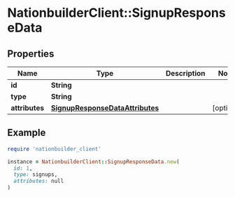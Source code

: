 # NationbuilderClient::SignupResponseData

## Properties

| Name | Type | Description | Notes |
| ---- | ---- | ----------- | ----- |
| **id** | **String** |  |  |
| **type** | **String** |  |  |
| **attributes** | [**SignupResponseDataAttributes**](SignupResponseDataAttributes.md) |  | [optional] |

## Example

```ruby
require 'nationbuilder_client'

instance = NationbuilderClient::SignupResponseData.new(
  id: 1,
  type: signups,
  attributes: null
)
```

